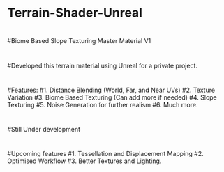 # Terrain-Shader-Unreal
#
#Biome Based Slope Texturing Master Material V1
#
#
#Developed this terrain material using Unreal for a private project.
#
#Features: 
#1. Distance Blending (World, Far, and Near UVs) 
#2. Texture Variation 
#3. Biome Based Texturing (Can add more if needed) 
#4. Slope Texturing 
#5. Noise Generation for further realism 
#6. Much more.
#
#Still Under development
#
#Upcoming features 
#1. Tessellation and Displacement Mapping 
#2. Optimised Workflow 
#3. Better Textures and Lighting.

